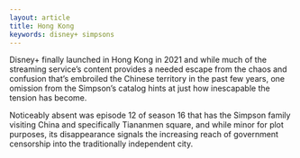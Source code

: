 ```yaml
---
layout: article
title: Hong Kong
keywords: disney+ simpsons
---
```


Disney+ finally launched in Hong Kong in 2021 and while much of the streaming service’s content provides a needed escape from the chaos and confusion that’s embroiled the Chinese territory in the past few years, one omission from the Simpson’s catalog hints at just how inescapable the tension has become.

Noticeably absent was episode 12 of season 16 that has the Simpson family visiting China and specifically Tiananmen square, and while minor for plot purposes, its disappearance signals the increasing reach of government censorship into the traditionally independent city.
